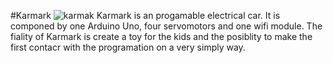 #Karmark
![karmak](https://media.giphy.com/media/W79wfYWCTWidO/giphy.gif)
Karmark is an progamable electrical car. 
It is componed by one Arduino Uno, four servomotors and one wifi module. 
The fiality of Karmark is create a toy for the kids and the posiblity to make the first contacr with the programation on a very simply way.